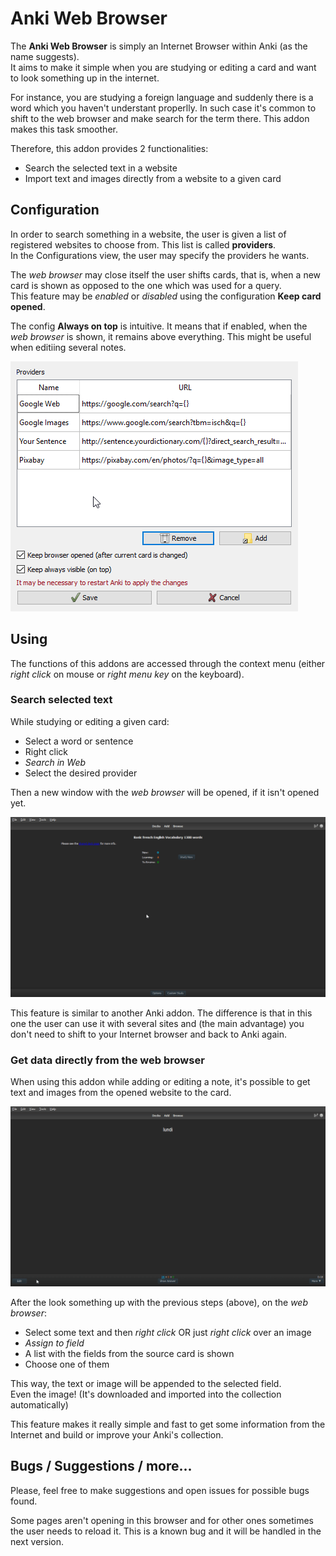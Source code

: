 # Anki Web Browser

The **Anki Web Browser** is simply an Internet Browser within Anki (as the name suggests).  
It aims to make it simple when you are studying or editing a card and want to look something up in the internet.  

For instance, you are studying a foreign language and suddenly there is a word which you haven't understant properlly. In such case it's common to shift to the web browser and make search for the term there. 
This addon makes this task smoother.  

Therefore, this addon provides 2 functionalities:  

* Search the selected text in a website
* Import text and images directly from a website to a given card

## Configuration

In order to search something in a website, the user is given a list of registered websites to choose from. This list is called **providers**.  
In the Configurations view, the user may specify the providers he wants.  

The *web browser* may close itself the user shifts cards, that is, when a new card is shown as opposed to the one which was used for a query.  
This feature may be *enabled* or *disabled* using the configuration **Keep card opened**.  

The config **Always on top** is intuitive. It means that if enabled, when the *web browser* is shown, it remains above everything. This might be useful when editiing several notes.  

![Config View](doc/anki-webb-config.png)

## Using

The functions of this addons are accessed through the context menu (either *right click* on mouse or *right menu key* on the keyboard).

### Search selected text

While studying or editing a given card:  

* Select a word or sentence
* Right click
* *Search in Web*
* Select the desired provider

Then a new window with the *web browser* will be opened, if it isn't opened yet.  

![Web Browser on reviewer](doc/anki-webb-review.gif)

This feature is similar to another Anki addon. The difference is that in this one the user can use it with several sites and (the main advantage) you don't need to shift to your Internet browser and back to Anki again.  

### Get data directly from the web browser

When using this addon while adding or editing a note, it's possible to get text and images from the opened website to the card.  

![Editing from Web Browser](doc/anki-webb-edit.gif)

After the look something up with the previous steps (above), on the *web browser*:  

* Select some text and then *right click* OR just *right click* over an image
* *Assign to field*
* A list with the fields from the source card is shown
* Choose one of them

This way, the text or image will be appended to the selected field.  
Even the image! (It's downloaded and imported into the collection automatically)

This feature makes it really simple and fast to get some information from the Internet and build or improve your Anki's collection.  

## Bugs / Suggestions / more...

Please, feel free to make suggestions and open issues for possible bugs found. 

Some pages aren't opening in this browser and for other ones sometimes the user needs to reload it. This is a known bug and it will be handled in the next version.